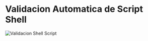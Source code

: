 # Validacion Automatica de Script Shell

![Validacion Shell Script](https://github.com/javierromero04/validacion-shell-script/actions/workflows/validate.yml/badge.svg)
